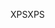 <span data-ttu-id="f5b08-101">XPS</span><span class="sxs-lookup"><span data-stu-id="f5b08-101">XPS</span></span>
